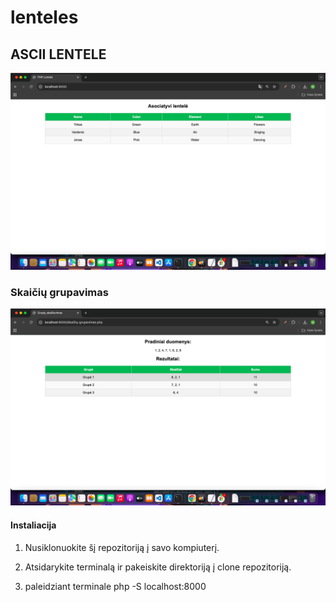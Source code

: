 # lenteles

## ASCII LENTELE
<img src="./img/ascii-lentele.png"/>

### Skaičių grupavimas
<img src="./img/Skaičių-grupavimas.png"/>

#### Instaliacija

1. Nusiklonuokite šį repozitoriją į savo kompiuterį.
2. Atsidarykite terminalą ir pakeiskite direktoriją į clone repozitoriją.

3. paleidziant terminale php -S localhost:8000